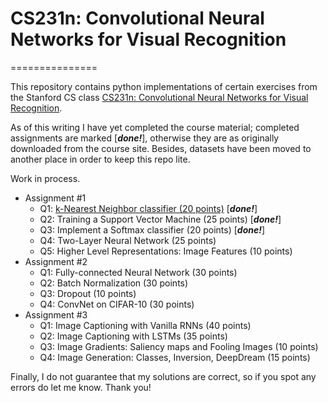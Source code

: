 # CS231n: Convolutional Neural Networks for Visual Recognition
===============

This repository contains python implementations of certain exercises from the Stanford CS class [CS231n: Convolutional Neural Networks for Visual Recognition](http://cs231n.github.io/). 

As of this writing I have yet completed the course material; completed assignments are marked [***done!***], otherwise they are as originally downloaded from the course site. Besides, datasets have been moved to another place in order to keep this repo lite.

Work in process.

* Assignment #1
 	* Q1: [k-Nearest Neighbor classifier (20 points)](https://github.com/xinyulab/cs231n_assignment/blob/master/assignment1/knn.ipynb) [***done!***]
 	* Q2: Training a Support Vector Machine (25 points) [***done!***]
 	* Q3: Implement a Softmax classifier (20 points) [***done!***]
 	* Q4: Two-Layer Neural Network (25 points)
 	* Q5: Higher Level Representations: Image Features (10 points)
 * Assignment #2
 	* Q1: Fully-connected Neural Network (30 points) 
 	* Q2: Batch Normalization (30 points)
 	* Q3: Dropout (10 points)
 	* Q4: ConvNet on CIFAR-10 (30 points)
 * Assignment #3
 	* Q1: Image Captioning with Vanilla RNNs (40 points)
 	* Q2: Image Captioning with LSTMs (35 points)
 	* Q3: Image Gradients: Saliency maps and Fooling Images (10 points)
 	* Q4: Image Generation: Classes, Inversion, DeepDream (15 points)

 Finally, I do not guarantee that my solutions are correct, so if you spot any errors do let me know. Thank you!